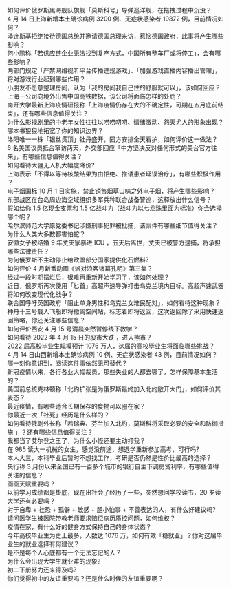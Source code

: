 如何评价俄罗斯黑海舰队旗舰「莫斯科号」导弹巡洋舰，在拖拽过程中沉没？  
4 月 14 日上海新增本土确诊病例 3200 例、无症状感染者 19872 例，目前情况如何？  
泽连斯基拒绝接待德国总统并邀请德国总理来访，惹恼德国政府，此事将产生哪些影响？  
何小鹏称「若供应链企业无法找到复产方式，中国所有整车厂或将停工」，会有哪些影响？  
两部门规定「严禁网络视听平台传播违规游戏」、「加强游戏直播内容播出管理」，将对游戏行业起到哪些作用？  
小朋友不愿意整理房间，认为「我的房间我自己住的舒服就可以」，该如何回应？  
上海一公司向境外出售中国高铁数据，该公司将面临怎样的处罚？  
南开大学最新上海疫情研报称「上海疫情仍存在大的不确定性，可期在五月底前结束」，还有哪些信息值得关注？  
为什么影视剧里的中老年女性往往以唠唠叨叨、情绪激动、怨天尤人的形象出现？  
哪本书狠狠地拓宽了你的知识边界？  
洛阳唯一一株「银丝贯顶」牡丹盛开，园方安排全天看护，如何评价这一做法？  
6 名美国议员抵台窜访两天，外交部回应「中方坚决反对任何形式的美台官方往来」，有哪些信息值得关注？  
如何看待大疆无人机大幅度降价?  
上海表示「不得以等待核酸结果为由拒绝、推诿患者延误治疗」，有哪些积极作用 ？  
电子烟国标 10 月 1 日实施，禁止销售烟草口味之外电子烟，将产生哪些影响？  
东部战区在台岛周边海空域组织多军兵种联合战备警巡，这释放出什么信号？  
假如给你 1.5 亿现金支票和 1.5 亿战斗力（战斗力以七龙珠里面为标准）你会选择哪个呢？  
哈尔滨师范大学原党委书记涉嫌刑事犯罪被批捕，该案件有哪些细节值得关注？  
为什么人类大多数都害怕蛇？  
安徽女子被结婚 9 年丈夫家暴进 ICU ，五天后离世，丈夫已被警方逮捕，将承担哪些法律责任？  
为何俄罗斯不主动停止给欧盟部分国家提供化石燃料?  
如何评价 4 月新番动画《派对浪客诸葛孔明》第三集？  
经过一段时期摆烂后，很难再重新开始学习了，该如何处理？  
近日，俄罗斯再次使用「匕首」高超声速导弹打击乌克兰境内目标。高超声速武器将如何改变现代化战争？  
联合国呼吁英国政府「阻止单身男性和乌克兰女难民配对」，如何看待这种现象？  
神舟十三号载人飞船即将撤离空间站，标志着即将返回，这次返回除了采用快速返回策略，你还关注哪些信息？  
如何评价西安 4 月 15 号清晨突然暂停线下教学？  
如何看待 2022 年 4 月 15 日的股市大跌 ，进入熊市？  
2022 届高校毕业生规模预计 1076 万人，这届的高校毕业生将面临哪些挑战？  
4 月 14 日山西新增本土确诊病例 10 例、无症状感染者 43 例，目前情况如何？  
哪一刻你意识到，阅读这件事依然无可替代？  
新冠疫情以来，各行各业大幅裁员，那些失业的人都去哪了，怎样保障基本生活的？  
美国前总统克林顿称「北约扩张是为俄罗斯最终加入北约敞开大门」，如何评价其表态？  
最近疫情，有哪些适合长期保存的食物可以囤在家？  
你最近一次「社死」经历是什么样的？  
如何看待俄副外长称「若瑞典、芬兰加入北约，莫斯科将采取必要的安全和防御措施 」？还有哪些信息值得关注？  
我都当了艾尔登之王了，为什么小怪还要主动打我？  
在 985 读大一机械的女生，感觉没前途，想退学重新参加高考，可行吗?  
本人大三，本科毕业后暂时不想找工作，考研是否仍然是性价比最高的选择？  
央行称 3 月份以来全国已有一百多个城市的银行自主下调房贷利率，有哪些值得关注的信息？  
画画天赋重要吗？  
以前学习成绩都是垫底，现在出社会了经历了一些，突然想回学校读书，20 岁读大学还有必要吗？  
对于自卑 + 社恐 + 孤僻 + 敏感 + 胆小怕事 + 不善表达的人，有什么好建议吗?  
请问医学生被医院带教老师要求赔偿病历质控问题，如何维权？  
疫情在家，有什么好的健身方式保持自己的身体状态？  
今年高校毕业生为史上最多，人数达 1076 万，如何有效「稳就业」？你对这届毕业生的就业选择有何建议？  
是不是每个人心底都有一个无法忘记的人？  
为什么会出现大学生就业难的现象?  
初二下册努力还来得及吗?  
你们觉得初中的友谊重要吗？还是什么时候的友谊重要啊？  
